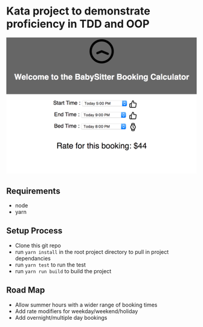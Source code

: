 # Kata project to demonstrate proficiency in TDD and OOP
![screenshot](public/ui.png)
## Requirements

* node
* yarn

## Setup Process

* Clone this git repo
* run `yarn install` in the root project directory to pull in project dependancies
* run `yarn test` to run the test
* run `yarn run build` to build the project

## Road Map

* Allow summer hours with a wider range of booking times
* Add rate modifiers for weekday/weekend/holiday
* Add overnight/multiple day bookings

